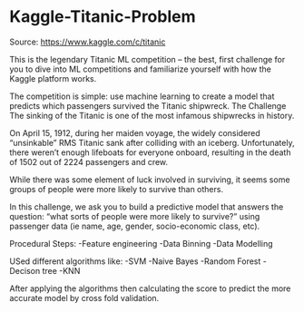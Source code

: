 # Kaggle-Titanic-Problem
Source: https://www.kaggle.com/c/titanic

This is the legendary Titanic ML competition – the best, first challenge for you to dive into ML competitions and familiarize yourself with how the Kaggle platform works.

The competition is simple: use machine learning to create a model that predicts which passengers survived the Titanic shipwreck.
The Challenge
The sinking of the Titanic is one of the most infamous shipwrecks in history.

On April 15, 1912, during her maiden voyage, the widely considered “unsinkable” RMS Titanic sank after colliding with an iceberg. Unfortunately, there weren’t enough lifeboats for everyone onboard, resulting in the death of 1502 out of 2224 passengers and crew.

While there was some element of luck involved in surviving, it seems some groups of people were more likely to survive than others.

In this challenge, we ask you to build a predictive model that answers the question: “what sorts of people were more likely to survive?” using passenger data (ie name, age, gender, socio-economic class, etc).

Procedural Steps:
-Feature engineering
-Data Binning
-Data Modelling

USed different algorithms like:
-SVM
-Naive Bayes
-Random Forest
-Decison tree
-KNN

After applying the algorithms then calculating the score to predict the more accurate model by cross fold validation.
